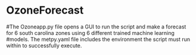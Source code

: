 # OzoneForecast
#The Ozoneapp.py file opens a GUI to run the script and make a forecast for 6 south carolina zones using 6 different trained machine learning 
#models. The metpy.yaml file includes the environment the script must run within to successfully execute.
